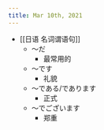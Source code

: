 ```yaml
---
title: Mar 10th, 2021
---
```


- [[日语 名词谓语句]]
	- ～だ
		- 最常用的
	- ～です
		- 礼貌
	- ～である/であります
		- 正式
	- ～でございます
		- 郑重